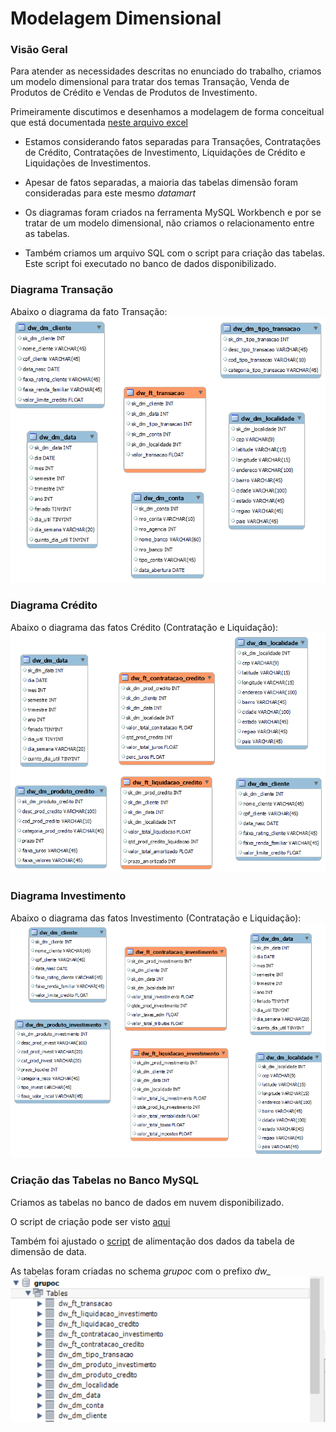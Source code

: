 # Modelagem Dimensional

### Visão Geral

Para atender as necessidades descritas no enunciado do trabalho, criamos um modelo dimensional para tratar dos temas Transação, Venda de Produtos de Crédito e Vendas de Produtos de Investimento. 

Primeiramente discutimos e desenhamos a modelagem de forma conceitual que está documentada [neste arquivo excel](./Trabalho%2002%20-%20Modelagem%20Dimensional%20Dindin%20Agora.xlsx)

* Estamos considerando fatos separadas para Transações, Contratações de Crédito, Contratações de Investimento, Liquidações de Crédito e Liquidações de Investimentos.

* Apesar de fatos separadas, a maioria das tabelas dimensão foram consideradas para este mesmo *datamart*

* Os diagramas foram criados na ferramenta MySQL Workbench e por se tratar de um modelo dimensional, não criamos o relacionamento entre as tabelas. 

* Também criamos um arquivo SQL com o script para criação das tabelas. Este script foi executado no banco de dados disponibilizado. 

### Diagrama Transação

Abaixo o diagrama da fato Transação: 
![DiagramaTransação](./modelo_dimensional_transacao.png)


### Diagrama Crédito

Abaixo o diagrama das fatos Crédito (Contratação e Liquidação): 
![DiagramaCredito](./modelo_dimensional_credito.png)

### Diagrama Investimento

Abaixo o diagrama das fatos Investimento (Contratação e Liquidação): 
![DiagramaInvestimento](./modelo_dimensional_investimento.png)


### Criação das Tabelas no Banco MySQL

Criamos as tabelas no banco de dados em nuvem disponibilizado. 

O script de criação pode ser visto [aqui](./script_create_tabelas.sql) 

Também foi ajustado o [script](./script_generate_date_dimension.sql) de alimentação dos dados da tabela de dimensão de data.

As tabelas foram criadas no schema *grupoc* com o prefixo *dw_* 
![tabelas_dw](./tabelas_dw.png)



